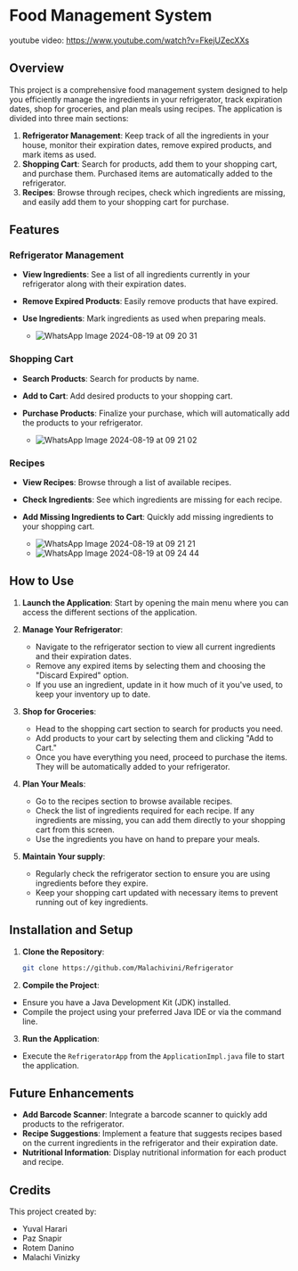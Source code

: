 # Food Management System

youtube video: https://www.youtube.com/watch?v=FkejUZecXXs

## Overview

This project is a comprehensive food management system designed to help you efficiently manage the ingredients in your refrigerator, track expiration dates, shop for groceries, and plan meals using recipes. The application is divided into three main sections:

1. **Refrigerator Management**: Keep track of all the ingredients in your house, monitor their expiration dates, remove expired products, and mark items as used.
2. **Shopping Cart**: Search for products, add them to your shopping cart, and purchase them. Purchased items are automatically added to the refrigerator.
3. **Recipes**: Browse through recipes, check which ingredients are missing, and easily add them to your shopping cart for purchase.

## Features

### Refrigerator Management
- **View Ingredients**: See a list of all ingredients currently in your refrigerator along with their expiration dates.
- **Remove Expired Products**: Easily remove products that have expired.
- **Use Ingredients**: Mark ingredients as used when preparing meals.

  - ![WhatsApp Image 2024-08-19 at 09 20 31](https://github.com/user-attachments/assets/218e62ef-73fe-4baf-b73c-a4a1f0a996e5)

### Shopping Cart
- **Search Products**: Search for products by name.
- **Add to Cart**: Add desired products to your shopping cart.
- **Purchase Products**: Finalize your purchase, which will automatically add the products to your refrigerator.

 
  - ![WhatsApp Image 2024-08-19 at 09 21 02](https://github.com/user-attachments/assets/c1539f15-1a64-4fb1-81b3-4f9f04fd4a07)


### Recipes
- **View Recipes**: Browse through a list of available recipes.
- **Check Ingredients**: See which ingredients are missing for each recipe.
- **Add Missing Ingredients to Cart**: Quickly add missing ingredients to your shopping cart.

  
  - ![WhatsApp Image 2024-08-19 at 09 21 21](https://github.com/user-attachments/assets/84e487f3-e528-423e-82f9-7f7eae9a2c61)
  - ![WhatsApp Image 2024-08-19 at 09 24 44](https://github.com/user-attachments/assets/254dd6bf-a49f-4f34-b123-2dc2bcdf5882)



## How to Use

1. **Launch the Application**: Start by opening the main menu where you can access the different sections of the application.
  
2. **Manage Your Refrigerator**:
   - Navigate to the refrigerator section to view all current ingredients and their expiration dates.
   - Remove any expired items by selecting them and choosing the "Discard Expired" option.
   - If you use an ingredient, update in it how much of it you've used, to keep your inventory up to date.

3. **Shop for Groceries**:
   - Head to the shopping cart section to search for products you need.
   - Add products to your cart by selecting them and clicking "Add to Cart."
   - Once you have everything you need, proceed to purchase the items. They will be automatically added to your refrigerator.

4. **Plan Your Meals**:
   - Go to the recipes section to browse available recipes.
   - Check the list of ingredients required for each recipe. If any ingredients are missing, you can add them directly to your shopping cart from this screen.
   - Use the ingredients you have on hand to prepare your meals.

5. **Maintain Your supply**:
   - Regularly check the refrigerator section to ensure you are using ingredients before they expire.
   - Keep your shopping cart updated with necessary items to prevent running out of key ingredients.

## Installation and Setup

1. **Clone the Repository**:
   ```bash
   git clone https://github.com/Malachivini/Refrigerator
   ```

2. **Compile the Project**:
- Ensure you have a Java Development Kit (JDK) installed.
- Compile the project using your preferred Java IDE or via the command line.

3. **Run the Application**:
- Execute the `RefrigeratorApp` from the `ApplicationImpl.java` file to start the application.

## Future Enhancements

- **Add Barcode Scanner**: Integrate a barcode scanner to quickly add products to the refrigerator.
- **Recipe Suggestions**: Implement a feature that suggests recipes based on the current ingredients in the refrigerator and their expiration date.
- **Nutritional Information**: Display nutritional information for each product and recipe.

## Credits
This project created by:
- Yuval Harari
- Paz Snapir
- Rotem Danino
- Malachi Vinizky
